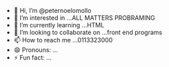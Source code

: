 - 👋 Hi, I’m @peternoelomollo
- 👀 I’m interested in ...ALL MATTERS PROBRAMING
- 🌱 I’m currently learning ...HTML
- 💞️ I’m looking to collaborate on ...front end programs
- 📫 How to reach me ...0113323000
- 😄 Pronouns: ...
- ⚡ Fun fact: ...

<!---
peternoelomollo/peternoelomollo is a ✨ special ✨ repository because its `README.md` (this file) appears on your GitHub profile.
You can click the Preview link to take a look at your changes.
--->

